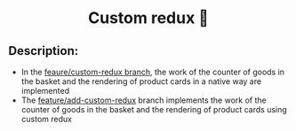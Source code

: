 <h1 align='center'>Custom redux  🦆</h1>

## Description:
- In the [feaure/custom-redux branch](https://github.com/Sergey-Shar/learn_redux/tree/feaure/custom-redux), the work of the counter of goods in the basket and the rendering of product cards in a native way are implemented
- The [feature/add-custom-redux](https://github.com/Sergey-Shar/learn_redux/tree/feature/add-custom-redux) branch implements the work of the counter of goods in the basket and the rendering of product cards using custom redux
